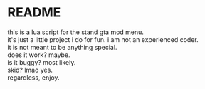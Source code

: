 # README
this is a lua script for the stand gta mod menu.  
it's just a little project i do for fun. i am not an experienced coder.  
it is not meant to be anything special.  
does it work? maybe.  
is it buggy? most likely.  
skid? lmao yes.  
regardless, enjoy.  
